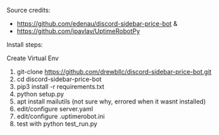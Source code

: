 Source credits:
  - https://github.com/edenau/discord-sidebar-price-bot
  &
  - https://github.com/jpavlav/UptimeRobotPy
 
 
Install steps:

Create Virtual Env

1) git-clone https://github.com/drewbllc/discord-sidebar-price-bot.git
2) cd discord-sidebar-price-bot
3) pip3 install -r requirements.txt
4) python setup.py
5) apt install mailutils (not sure why, errored when it wasnt installed)
6) edit/configure server.yaml
7) edit/configure .uptimerobot.ini
8) test with python test_run.py
